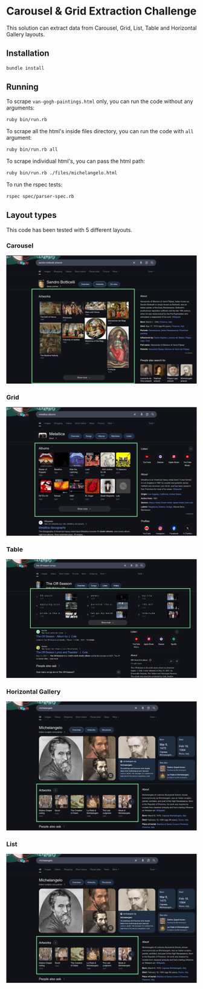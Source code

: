 # Carousel & Grid Extraction Challenge

This solution can extract data from Carousel, Grid, List, Table and Horizontal Gallery layouts.

## Installation

```bash
bundle install
```

## Running

To scrape `van-gogh-paintings.html` only, you can run the code without any arguments:
```bash
ruby bin/run.rb
```

To scrape all the html's inside files directory, you can run the code with `all` argument:
```bash
ruby bin/run.rb all
```

To scrape individual html's, you can pass the html path:
```bash
ruby bin/run.rb ./files/michelangelo.html
```

To run the rspec tests:
```bash
rspec spec/parser-spec.rb
```

## Layout types

This code has been tested with 5 different layouts.

### Carousel

![Sandro Botticelli Artwork](https://github.com/rocketdey/code-challenge/blob/master/files/carousel.png "Sandro Botticelli Artwork")

### Grid

![Metallica Albums](https://github.com/rocketdey/code-challenge/blob/master/files/grid.png "Metallica Albums")

### Table

![The Off Season Songs](https://github.com/rocketdey/code-challenge/blob/master/files/table.png "The Off Season Songs")

### Horizontal Gallery

![Michelangelo](https://github.com/rocketdey/code-challenge/blob/master/files/horizontal-gallery.png "Michelangelo")

### List

![Hemlocke Springs Albums](https://github.com/rocketdey/code-challenge/blob/master/files/horizontal-gallery.png "Hemlocke Springs Albums")
